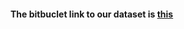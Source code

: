 #### The bitbuclet link to our dataset is [this](https://bitbucket.org/srinidhinandakumar/datasets)
